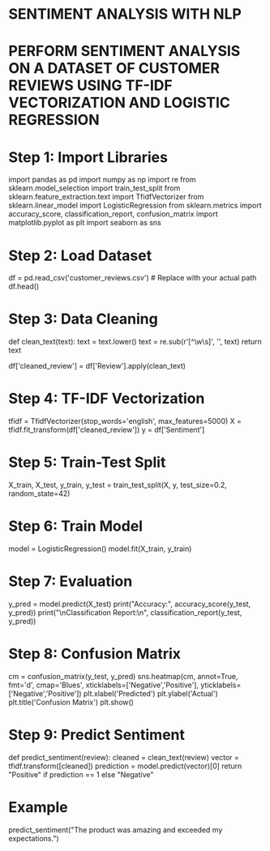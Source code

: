 # SENTIMENT ANALYSIS WITH NLP

# PERFORM SENTIMENT ANALYSIS ON A DATASET OF CUSTOMER REVIEWS USING TF-IDF VECTORIZATION AND LOGISTIC REGRESSION

# Step 1: Import Libraries
import pandas as pd
import numpy as np
import re
from sklearn.model_selection import train_test_split
from sklearn.feature_extraction.text import TfidfVectorizer
from sklearn.linear_model import LogisticRegression
from sklearn.metrics import accuracy_score, classification_report, confusion_matrix
import matplotlib.pyplot as plt
import seaborn as sns

# Step 2: Load Dataset
df = pd.read_csv('customer_reviews.csv')  # Replace with your actual path
df.head()

# Step 3: Data Cleaning
def clean_text(text):
    text = text.lower()
    text = re.sub(r'[^\w\s]', '', text)
    return text

df['cleaned_review'] = df['Review'].apply(clean_text)

# Step 4: TF-IDF Vectorization
tfidf = TfidfVectorizer(stop_words='english', max_features=5000)
X = tfidf.fit_transform(df['cleaned_review'])
y = df['Sentiment']

# Step 5: Train-Test Split
X_train, X_test, y_train, y_test = train_test_split(X, y, test_size=0.2, random_state=42)

# Step 6: Train Model
model = LogisticRegression()
model.fit(X_train, y_train)

# Step 7: Evaluation
y_pred = model.predict(X_test)
print("Accuracy:", accuracy_score(y_test, y_pred))
print("\nClassification Report:\n", classification_report(y_test, y_pred))

# Step 8: Confusion Matrix
cm = confusion_matrix(y_test, y_pred)
sns.heatmap(cm, annot=True, fmt='d', cmap='Blues', xticklabels=['Negative','Positive'], yticklabels=['Negative','Positive'])
plt.xlabel('Predicted')
plt.ylabel('Actual')
plt.title('Confusion Matrix')
plt.show()

# Step 9: Predict Sentiment
def predict_sentiment(review):
    cleaned = clean_text(review)
    vector = tfidf.transform([cleaned])
    prediction = model.predict(vector)[0]
    return "Positive" if prediction == 1 else "Negative"

# Example
predict_sentiment("The product was amazing and exceeded my expectations.")
